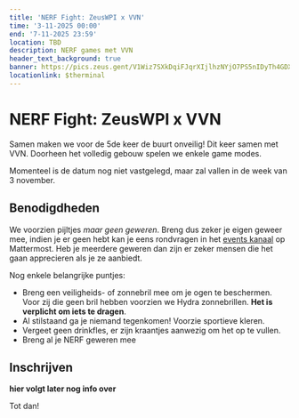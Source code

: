 ```yaml
---
title: 'NERF Fight: ZeusWPI x VVN'
time: '3-11-2025 00:00' 
end: '7-11-2025 23:59' 
location: TBD
description: NERF games met VVN
header_text_background: true 
banner: https://pics.zeus.gent/V1Wiz7SXkDqiFJqrXIjlhzNYjO7PS5nIDyTh4GDX.jpg
locationlink: $therminal
---
```


# NERF Fight: ZeusWPI x VVN

Samen maken we voor de 5de keer de buurt onveilig!
Dit keer samen met VVN.
Doorheen het volledig gebouw spelen we enkele game modes.

Momenteel is de datum nog niet vastgelegd, maar zal vallen in de week van 3 november.

## Benodigdheden

We voorzien pijltjes _maar geen geweren_. Breng dus zeker je eigen geweer mee, indien je er geen hebt kan je eens rondvragen in het [events kanaal][events] op Mattermost.
Heb je meerdere geweren dan zijn er zeker mensen die het gaan apprecieren als je ze aanbiedt.

Nog enkele belangrijke puntjes:

- Breng een veiligheids- of zonnebril mee om je ogen te beschermen. Voor zij die geen bril hebben voorzien we Hydra zonnebrillen. **Het is verplicht om iets te dragen**.
- Al stilstaand ga je niemand tegenkomen! Voorzie sportieve kleren.
- Vergeet geen drinkfles, er zijn kraantjes aanwezig om het op te vullen.
- Breng al je NERF geweren mee

## Inschrijven 

**hier volgt later nog info over**


Tot dan!

[events]: https://mattermost.zeus.gent/zeus/channels/events
